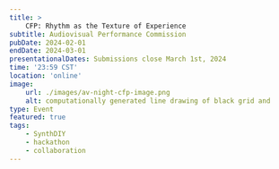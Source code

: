 ```yaml
---
title: >
    CFP: Rhythm as the Texture of Experience
subtitle: Audiovisual Performance Commission
pubDate: 2024-02-01
endDate: 2024-03-01
presentationalDates: Submissions close March 1st, 2024
time: '23:59 CST'
location: 'online'
image:
    url: ./images/av-night-cfp-image.png
    alt: computationally generated line drawing of black grid and
type: Event
featured: true
tags:
    - SynthDIY
    - hackathon
    - collaboration
---
```

